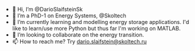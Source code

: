 - 👋 Hi, I’m @DarioSlaifsteinSk
- 👀 I’m a PhD-1 on Energy Systems, @Skoltech 
- 🌱 I’m currently learning and modelling energy storage applications. I'd like to learn/use more Python but thus far I'm working on MATLAB.
- 💞️ I’m looking to collaborate on the energy transition.
- 📫 How to reach me? Try dario.slaifstein@skoltech.ru

<!---
DarioSlaifsteinSk/DarioSlaifsteinSk is a ✨ special ✨ repository because its `README.md` (this file) appears on your GitHub profile.
You can click the Preview link to take a look at your changes.
--->
